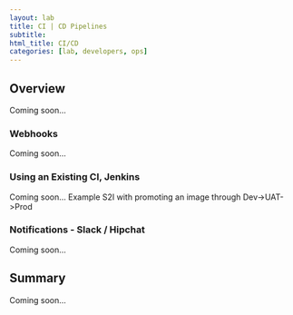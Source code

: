 ```yaml
---
layout: lab
title: CI | CD Pipelines
subtitle: 
html_title: CI/CD
categories: [lab, developers, ops]
---
```


## Overview
Coming soon...

### Webhooks
Coming soon...

### Using an Existing CI, Jenkins
Coming soon...  Example S2I with promoting an image through Dev->UAT->Prod

### Notifications - Slack / Hipchat
Coming soon...

## Summary
Coming soon...